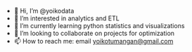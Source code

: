 - 👋 Hi, I’m @yoikodata
- 👀 I’m interested in analytics and ETL
- 🌱 I’m currently learning python statistics and visualizations
- 💞️ I’m looking to collaborate on projects for optimization
- 📫 How to reach me: email yoikotumangan@gmail.com

<!---
yoikodata/yoikodata is a ✨ special ✨ repository because its `README.md` (this file) appears on your GitHub profile.
You can click the Preview link to take a look at your changes.
--->
